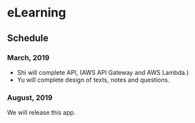 # eLearning

## Schedule

### March, 2019
* Shi will complete API, (AWS API Gateway and AWS Lambda.)
* Yu will complete design of texts, notes and questions.

### August, 2019
We will release this app.
